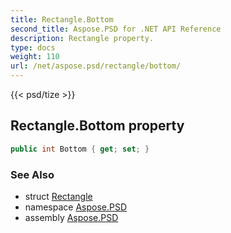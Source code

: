 ```yaml
---
title: Rectangle.Bottom
second_title: Aspose.PSD for .NET API Reference
description: Rectangle property. 
type: docs
weight: 110
url: /net/aspose.psd/rectangle/bottom/
---
```

{{< psd/tize >}}
## Rectangle.Bottom property

```csharp
public int Bottom { get; set; }
```

### See Also

* struct [Rectangle](../)
* namespace [Aspose.PSD](../../rectangle/)
* assembly [Aspose.PSD](../../../)



